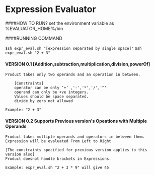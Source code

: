 Expression Evaluator
====================

####HOW TO RUN?
set the environment variable as
    %EVALUATOR_HOME%/bin

####RUNNING COMMAND

`$sh expr_eval.sh "[expression separated by single space]"`
`$sh expr_eval.sh "2 + 3"`

#### VERSION 0.1 [Addition,subtraction,multiplication,division,powerOf]

    Product takes only two operands and an operation in between.

        [Constraints]
        operator can be only ‘+’ ,'-','*','/','^'
        operand can only be +ve integers.
        Values should be space separated.
        divide by zero not allowed

    Example: "2 + 3"


#### VERSION 0.2 Supports Previous version's Opeations with Multiple Operands

    Product takes multiple operands and operators in between them.
    Expression will be evaluated From Left to Right

    [The constraints specified for previous version applies to this version also]
    Product doesnot handle brackets in Expressions.

    Example: expr_eval.sh "2 + 3 * 9" will give 45
